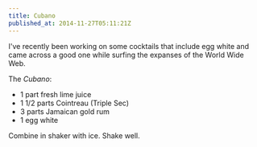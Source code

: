 ```yaml
---
title: Cubano
published_at: 2014-11-27T05:11:21Z
---
```


I've recently been working on some cocktails that include egg white and came across a good one while surfing the expanses of the World Wide Web.

The _Cubano_:

* 1 part fresh lime juice
* 1 1/2 parts Cointreau (Triple Sec)
* 3 parts Jamaican gold rum
* 1 egg white

Combine in shaker with ice. Shake well.
